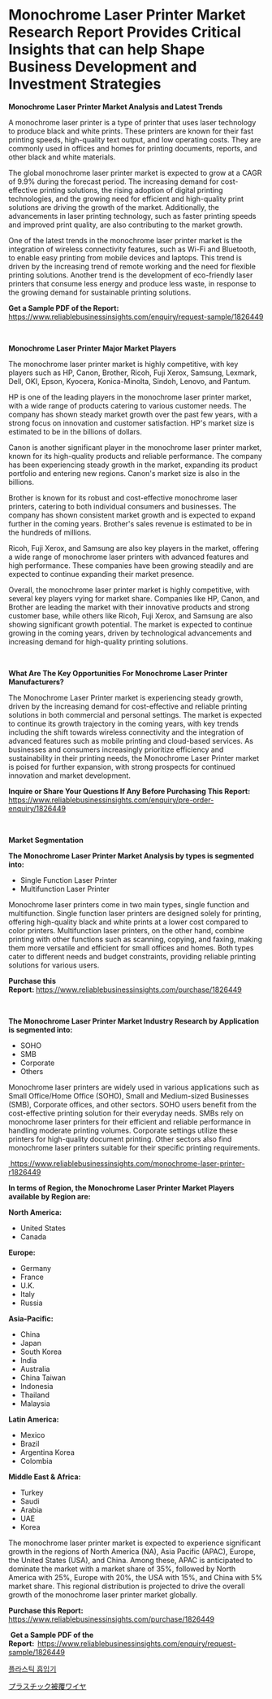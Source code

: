 <p><h1>Monochrome Laser Printer Market Research Report Provides Critical Insights that can help Shape Business Development and Investment Strategies</h1></p><p><strong>Monochrome Laser Printer Market Analysis and Latest Trends</strong></p>
<p><p>A monochrome laser printer is a type of printer that uses laser technology to produce black and white prints. These printers are known for their fast printing speeds, high-quality text output, and low operating costs. They are commonly used in offices and homes for printing documents, reports, and other black and white materials.</p><p>The global monochrome laser printer market is expected to grow at a CAGR of 9.9% during the forecast period. The increasing demand for cost-effective printing solutions, the rising adoption of digital printing technologies, and the growing need for efficient and high-quality print solutions are driving the growth of the market. Additionally, the advancements in laser printing technology, such as faster printing speeds and improved print quality, are also contributing to the market growth.</p><p>One of the latest trends in the monochrome laser printer market is the integration of wireless connectivity features, such as Wi-Fi and Bluetooth, to enable easy printing from mobile devices and laptops. This trend is driven by the increasing trend of remote working and the need for flexible printing solutions. Another trend is the development of eco-friendly laser printers that consume less energy and produce less waste, in response to the growing demand for sustainable printing solutions.</p></p>
<p><strong>Get a Sample PDF of the Report:&nbsp;</strong> <a href="https://www.reliablebusinessinsights.com/enquiry/request-sample/1826449">https://www.reliablebusinessinsights.com/enquiry/request-sample/1826449</a></p>
<p>&nbsp;</p>
<p><strong>Monochrome Laser Printer Major Market Players</strong></p>
<p><p>The monochrome laser printer market is highly competitive, with key players such as HP, Canon, Brother, Ricoh, Fuji Xerox, Samsung, Lexmark, Dell, OKI, Epson, Kyocera, Konica-Minolta, Sindoh, Lenovo, and Pantum. </p><p>HP is one of the leading players in the monochrome laser printer market, with a wide range of products catering to various customer needs. The company has shown steady market growth over the past few years, with a strong focus on innovation and customer satisfaction. HP's market size is estimated to be in the billions of dollars.</p><p>Canon is another significant player in the monochrome laser printer market, known for its high-quality products and reliable performance. The company has been experiencing steady growth in the market, expanding its product portfolio and entering new regions. Canon's market size is also in the billions.</p><p>Brother is known for its robust and cost-effective monochrome laser printers, catering to both individual consumers and businesses. The company has shown consistent market growth and is expected to expand further in the coming years. Brother's sales revenue is estimated to be in the hundreds of millions.</p><p>Ricoh, Fuji Xerox, and Samsung are also key players in the market, offering a wide range of monochrome laser printers with advanced features and high performance. These companies have been growing steadily and are expected to continue expanding their market presence.</p><p>Overall, the monochrome laser printer market is highly competitive, with several key players vying for market share. Companies like HP, Canon, and Brother are leading the market with their innovative products and strong customer base, while others like Ricoh, Fuji Xerox, and Samsung are also showing significant growth potential. The market is expected to continue growing in the coming years, driven by technological advancements and increasing demand for high-quality printing solutions.</p></p>
<p>&nbsp;</p>
<p><strong>What Are The Key Opportunities For Monochrome Laser Printer Manufacturers?</strong></p>
<p><p>The Monochrome Laser Printer market is experiencing steady growth, driven by the increasing demand for cost-effective and reliable printing solutions in both commercial and personal settings. The market is expected to continue its growth trajectory in the coming years, with key trends including the shift towards wireless connectivity and the integration of advanced features such as mobile printing and cloud-based services. As businesses and consumers increasingly prioritize efficiency and sustainability in their printing needs, the Monochrome Laser Printer market is poised for further expansion, with strong prospects for continued innovation and market development.</p></p>
<p><strong>Inquire or Share Your Questions If Any Before Purchasing This Report:</strong> <a href="https://www.reliablebusinessinsights.com/enquiry/pre-order-enquiry/1826449">https://www.reliablebusinessinsights.com/enquiry/pre-order-enquiry/1826449</a></p>
<p>&nbsp;</p>
<p><strong>Market Segmentation</strong></p>
<p><strong>The Monochrome Laser Printer Market Analysis by types is segmented into:</strong></p>
<p><ul><li>Single Function Laser Printer</li><li>Multifunction Laser Printer</li></ul></p>
<p><p>Monochrome laser printers come in two main types, single function and multifunction. Single function laser printers are designed solely for printing, offering high-quality black and white prints at a lower cost compared to color printers. Multifunction laser printers, on the other hand, combine printing with other functions such as scanning, copying, and faxing, making them more versatile and efficient for small offices and homes. Both types cater to different needs and budget constraints, providing reliable printing solutions for various users.</p></p>
<p><strong>Purchase this Report:&nbsp;</strong><a href="https://www.reliablebusinessinsights.com/purchase/1826449">https://www.reliablebusinessinsights.com/purchase/1826449</a></p>
<p>&nbsp;</p>
<p><strong>The Monochrome Laser Printer Market Industry Research by Application is segmented into:</strong></p>
<p><ul><li>SOHO</li><li>SMB</li><li>Corporate</li><li>Others</li></ul></p>
<p><p>Monochrome laser printers are widely used in various applications such as Small Office/Home Office (SOHO), Small and Medium-sized Businesses (SMB), Corporate offices, and other sectors. SOHO users benefit from the cost-effective printing solution for their everyday needs. SMBs rely on monochrome laser printers for their efficient and reliable performance in handling moderate printing volumes. Corporate settings utilize these printers for high-quality document printing. Other sectors also find monochrome laser printers suitable for their specific printing requirements.</p></p>
<p><a href="https://www.reliablebusinessinsights.com/monochrome-laser-printer-r1826449">&nbsp;https://www.reliablebusinessinsights.com/monochrome-laser-printer-r1826449</a></p>
<p><strong>In terms of Region, the Monochrome Laser Printer Market Players available by Region are:</strong></p>
<p>
    <p> <strong> North America: </strong>
        <ul>
            <li>United States</li>
            <li>Canada</li>
        </ul>
        </p> 
    <p> <strong> Europe: </strong>
        <ul>
            <li>Germany</li>
            <li>France</li>
            <li>U.K.</li>
            <li>Italy</li>
            <li>Russia</li>
        </ul>
        </p> 
    <p> <strong> Asia-Pacific: </strong>
        <ul>
            <li>China</li>
            <li>Japan</li>
            <li>South Korea</li>
            <li>India</li>
            <li>Australia</li>
            <li>China Taiwan</li>
            <li>Indonesia</li>
            <li>Thailand</li>
            <li>Malaysia</li>
        </ul>
        </p> 
    <p> <strong> Latin America: </strong>
        <ul>
            <li>Mexico</li>
            <li>Brazil</li>
            <li>Argentina Korea</li>
            <li>Colombia</li>
        </ul>
        </p> 
    <p> <strong> Middle East & Africa: </strong>
        <ul>
            <li>Turkey</li>
            <li>Saudi</li>
            <li>Arabia</li>
            <li>UAE</li>
            <li>Korea</li>
        </ul>
    </p>
    </p>
<p><p>The monochrome laser printer market is expected to experience significant growth in the regions of North America (NA), Asia Pacific (APAC), Europe, the United States (USA), and China. Among these, APAC is anticipated to dominate the market with a market share of 35%, followed by North America with 25%, Europe with 20%, the USA with 15%, and China with 5% market share. This regional distribution is projected to drive the overall growth of the monochrome laser printer market globally.</p></p>
<p><strong>Purchase this Report: </strong><a href="https://www.reliablebusinessinsights.com/purchase/1826449">https://www.reliablebusinessinsights.com/purchase/1826449</a></p>
<p>&nbsp;<strong>Get a Sample PDF of the Report:&nbsp;&nbsp;</strong><a href="https://www.reliablebusinessinsights.com/enquiry/request-sample/1826449">https://www.reliablebusinessinsights.com/enquiry/request-sample/1826449</a></p>
<p><strong></strong></p>
<p><p><a href="https://github.com/njolsky1/Market-Research-Report-List-1/blob/main/2535567167107.md">플라스틱 흡입기</a></p><p><a href="https://github.com/sghwr779811674/Market-Research-Report-List-2/blob/main/2718130156300.md">プラスチック被覆ワイヤ</a></p></p>